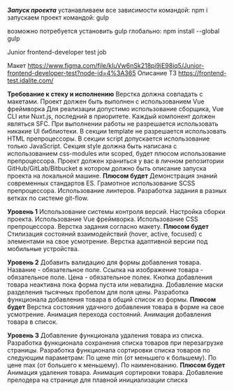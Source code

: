 
***Запуск проекта***
устанавливаем все зависимости командой: npm i 
запускаем проект командой: gulp 

возможно потребуется установить gulp глобально: npm install --global gulp





Junior frontend-developer test job

Макет https://www.figma.com/file/kIuVw6nSk218pi9iE98iq5/Junior-frontend-developer-test?node-id=4%3A365
Описание ТЗ https://frontend-test.idalite.com/

**Требование к стеку и исполнению**
Верстка должна совпадать с макетами.
Проект должен быть выполнен с использованием Vue фреймворка
Для реализации допустимо использование сборщика, Vue CLI или Nuxt.js, последний в приоритете.
Каждый компонент должен являться SFC.
При выполнении работы не разрешается использовать никакие UI библиотеки.
В секции template не разрешается использовать HTML препроцессоры.
В секции script допускается использование только JavaScript.
Секция style должна быть написана с использованием css-modules или scoped, будет плюсом использование препроцессора.
Проект должен храниться у вас в личном репозитории GitHub/GitLab/Bitbucket в котором должно быть описание запуска проекта на локальной машине.
**Плюсом будет**
Демонстрация знаний современных стандартов ES.
Грамотное использование SCSS препроцессора.
Использование линтеров.
Разработка задания в разных ветках по системе git-flow.

**Уровень 1**
Использование системы контроля версий.
Настройка сборки проекта.
Использование Vue фреймворка.
Использование CSS препроцессора.
Верстка задания согласно макету.
**Плюсом будет**
Стилизация состояний взаимодействий (hover, active, focused) с элементами на свое усмотрение.
Верстка адаптивной версии под мобильные устройства.

**Уровень 2**
Добавить валидацию для формы добавления товара.
Название - обязательное поле.
Ссылка на изображение товара - обязательное поле.
Цена - обязательное полек.
Кнопка добавления товара неактивна пока форма пуста или невалидна.
Добавление маски разделения тысячных пробелом для поля цены.
Разработка функционала добавления товара в общий список из формы.
**Плюсом будет**
Верстка состояния удачного добавления товара в форме на свое усмотрение.
Анимация перехода состояний.
Анимация добавления товара в список.

**Уровень 3**
Добавление функционала удаления товара из списка.
Разработка функционала сохранения списка товаров при перезагрузке страницы.
Разработка функционала сортировки списка товаров по следующим параметрам:
По цене min (от меньшего к большему).
По цене max (от большего к меньшему).
По наименованию.
**Плюсом будет**
Анимация удаления товара.
Анимация сортировки товара.
Добавление прелодера на странице для плавной инициализации списка

